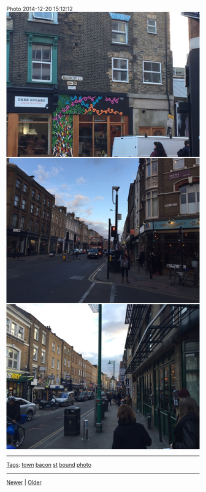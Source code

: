 <!--
title: Photo 2014-12-20 15
date: 2020-06-28T14:49:39.852Z
tags: town, bacon, st, bound, photo
-->




Photo 2014-12-20 15:12:12
![](105691058822-0.jpg)
![](105691058822-1.jpg)
![](105691058822-2.jpg)

<!--BOTTOM-POST-NAVIGATION-->
---

[Tags](tags.md): [town](tag-town.md) [bacon](tag-bacon.md) [st](tag-st.md) [bound](tag-bound.md) [photo](tag-photo.md)

---

[Newer](105170315382.md) | [Older](106401231572.md)
